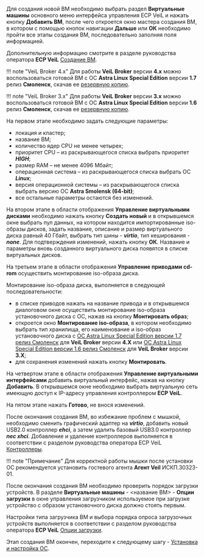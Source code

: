 Для создания новой ВМ необходимо выбрать раздел **Виртуальные машины** основного меню интерфейса 
управления ECP VeiL и нажать кнопку **Добавить ВМ**, после чего откроется окно мастера создания ВМ, 
в котором с помощью кнопок навигации **Дальше** или **ОК** необходимо пройти все этапы 
создания ВМ, последовательно заполняя поля информацией.

Дополнительную информацию смотрите в разделе руководства оператора **ECP VeiL** 
[Создание ВМ](https://veil.mashtab.org/docs/latest/base/operator_guide/domains/create/).

!!! note "VeiL Broker 4.x" 
    Для работы **VeiL Broker** версии **4.х** можно воспользоваться готовой ВМ с ОС **Astra Linux Special Edition** версии **1.7** 
    релиз **Смоленск**, скачав ее [резервную копию](https://veil-update.mashtab.org/files/astra/astravdi-2022.02.18-14.27.32.tar.zst).

!!! note "VeiL Broker 3.x" 
    Для работы **VeiL Broker** версии **3.х** можно воспользоваться готовой ВМ с ОС **Astra Linux Special Edition** версии **1.6** 
    релиз **Смоленск**, скачав ее [резервную копию](https://veil-update.mashtab.org/files/astra/astravdi-2021.05.26-19.16.19.tar).

На первом этапе необходимо задать следующие параметры:

   - локация и кластер;
   - название ВМ;
   - количество ядер CPU не менее четырех;
   - приоритет CPU – из раскрывающегося списка выбрать приоритет **_HIGH_**;
   - размер RAM – не менее 4096 Мбайт;
   - операционная система – из раскрывающегося списка выбрать ОС **_Linux_**;
   - версия операционной системы – из раскрывающегося списка выбрать версию ОС **Astra Smolensk (64-bit)**;
   - все остальные параметры остаются без изменений.

На втором этапе в области отображения **Управление виртуальными дисками** необходимо нажать 
кнопку **Создать новый** и в открывшемся окне выбрать пул данных, на котором находится 
импортированные iso-образы дисков, задать название, описание и размер виртуального 
диска равный 40 Гбайт, выбрать тип шины - **_virtio_**, тип кеширования - **_none_**. Для подтверждения 
изменений, нажать кнопку **ОК**. Название и параметры вновь созданного виртуального диска 
появятся в списке виртуальных дисков. 

На третьем этапе в области отображения **Управление приводами cd-rom** осуществить 
монтирование iso-образа диска.

Монтирование iso-образа диска, выполняется в следующей последовательности:

   - в списке приводов нажать на название привода и в открывшемся диалоговом окне осуществить 
     монтирование iso-образа установочного диска с ОС, нажав на кнопку **Монтировать образ**;
   - откроется окно **Монтирование iso-образа**, в котором необходимо выбрать тип хранилища, его наименование 
     и iso-образ установочного диска c 
     [ОС Astra Linux Special Edition версии 1.7 релиз Смоленск](https://veil-update.mashtab.org/files/astra/smolensk/smolensk_1.7.0-11.06.2021_12.40.iso) 
     для **VeiL Broker** версии **4.Х** или [ОС Astra Linux Special Edition версии 1.6 релиз Смоленск](https://veil-update.mashtab.org/files/astra/smolensk/smolensk-1.6-20.06.2018_15.56.iso) 
     для **VeiL Broker** версии **3.Х**;
   - для сохранения изменений нажать кнопку **Монтировать**.

На четвертом этапе в области отображения **Управление виртуальными интерфейсами** добавить 
виртуальный интерфейс, нажав на кнопку **Добавить**. В открывшемся окне необходимо выбрать 
виртуальную сеть имеющую доступ к IP-адресу управления контроллером **ECP VeiL**.

На пятом этапе нажать **Готово**, не внося изменений.

После окончания создания ВМ, во избежание проблем с мышкой, необходимо сменить графический 
адаптер на **_virtio_**, добавить новый USB2.0 контроллер **_ehci_**, а затем удалить базовый USB3.0 контроллер 
**_nec xhci_**. Добавление и удаление контроллеров выполняется в соответствии с разделом руководства оператора ECP VeiL 
[Контроллеры](https://veil.mashtab.org/docs/latest/base/operator_guide/domains/controllers/).

!!! note "Примечание" 
    Для корректной работы мышки после установки ОС рекомендуется установить гостевого 
    агента **Агент Veil** ИСКП.30323-01.

После окончания создания ВМ необходимо проверить порядок загрузки устройств. 
В разделе **Виртуальные машины** - <название ВМ> - **Опции загрузки** в окне управления 
загрузчиком используемое при загрузке устройство с образом установочного диска должно стоять первым.

Настройки типа загрузчика ВМ и выбора порядка опроса загрузочных устройств выполняется 
в соответствии с разделом руководства оператора **ECP VeiL** 
[Опции загрузки](https://veil.mashtab.org/docs/latest/base/operator_guide/domains/boot/).

Этап создания ВМ окончен, переходите к следующему шагу - 
[Установка и настройка ОС](../engineer_guide/install_os/index.md).
